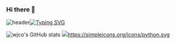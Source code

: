 ### Hi there 👋

![header](https://capsule-render.vercel.app/api?type=waving&color=6994CDEE&text=&animation=twinkling&height=80)[![Typing SVG](https://readme-typing-svg.demolab.com?font=Alkatra&weight=500&size=70&duration=3500&pause=3&color=6994CDEE&center=false&vCenter=false&multiline=true&repeat=true&width=1000&height=100&lines=Data+Analyst+wjco)](https://git.io/typing-svg)

![wjco's GitHub stats](https://github-readme-stats.vercel.app/api?username=wjco&show_icons=true&theme=radical)
<img src="https://img.shields.io/badge/JAVA-007396?style=for-the-badge&logo=java&logoColor=white">https://simpleicons.org/icons/python.svg

<!--
**wjco/wjco** is a ✨ _special_ ✨ repository because its `README.md` (this file) appears on your GitHub profile.

Here are some ideas to get you started:

- 🔭 I’m currently working on ...
- 🌱 I’m currently learning ...
- 👯 I’m looking to collaborate on ...
- 🤔 I’m looking for help with ...
- 💬 Ask me about ...
- 📫 How to reach me: ...
- 😄 Pronouns: ...
- ⚡ Fun fact: ...
-->
